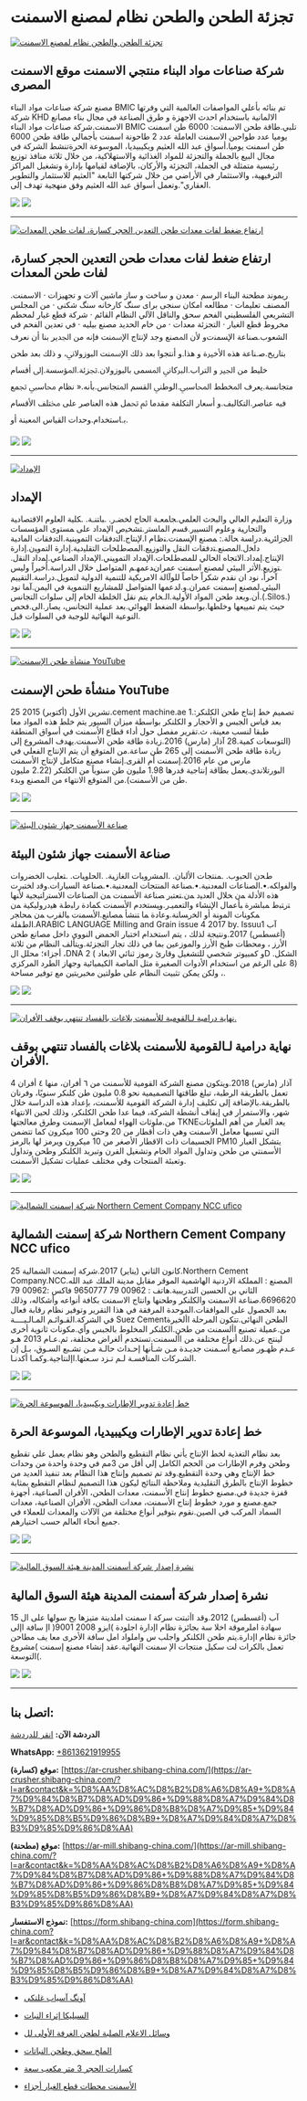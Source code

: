 # تجزئة الطحن والطحن نظام لمصنع الاسمنت

<a href="https://swt.shibang-china.com/?l=ar&img&k=%D8%AA%D8%AC%D8%B2%D8%A6%D8%A9+%D8%A7%D9%84%D8%B7%D8%AD%D9%86+%D9%88%D8%A7%D9%84%D8%B7%D8%AD%D9%86+%D9%86%D8%B8%D8%A7%D9%85+%D9%84%D9%85%D8%B5%D9%86%D8%B9+%D8%A7%D9%84%D8%A7%D8%B3%D9%85%D9%86%D8%AA" target="_blank">![تجزئة الطحن والطحن نظام لمصنع الاسمنت](http://static.shibang-china.com/all-800x300/847.jpg)</a>

## شركة صناعات مواد البناء منتجي الاسمنت موقع الاسمنت المصرى
مصنع شركة صناعات مواد البناء BMIC تم بنائه بأعلي المواصفات العالمية التي وفرتها شركة KHD الالمانية باستخدام احدث الاجهزة و طرق الصناعة في مجال بناء مصانع الاسمنت.شركة صناعات مواد البناء BMIC تلبي.طاقة طحن الاسمنت: 6000 طن اسمنت يوميا عدد طواحين الاسمنت العاملة عدد 2 طاحونة اسمنت بأجمالي طاقة طحن 6000 طن اسمنت يوميا.أسواق عبد الله العثيم ويكيبيديا، الموسوعة الحرةتنشط الشركة في مجال البيع بالجملة والتجزئة للمواد الغذائية والاستهلاكية، من خلال ثلاثة منافذ توزيع رئيسية متمثلة في الجملة، التجزئة والأركان، بالإضافة لقيامها بإدارة وتشغيل المراكز الترفيهية، والاستثمار في الأراضي من خلال شركتها التابعة &quot;العثيم للاستثمار والتطوير العقاري&quot;.وتعمل أسواق عبد الله العثيم وفق منهجية تهدف إلى.


<a href="https://whatsapp.shibangsoft.com/WhatsApp.php" target="_blank" title="WhatsApp">![](http://static.shibang-china.com/icon/whatsapp.png)</a> <a href="https://swt.shibang-china.com/?l=ar&icon&k=%D8%AA%D8%AC%D8%B2%D8%A6%D8%A9+%D8%A7%D9%84%D8%B7%D8%AD%D9%86+%D9%88%D8%A7%D9%84%D8%B7%D8%AD%D9%86+%D9%86%D8%B8%D8%A7%D9%85+%D9%84%D9%85%D8%B5%D9%86%D8%B9+%D8%A7%D9%84%D8%A7%D8%B3%D9%85%D9%86%D8%AA" target="_blank">![](http://static.shibang-china.com/icon/chat-ar.png)</a>

---

<a href="https://swt.shibang-china.com/?l=ar&img&k=%D8%AA%D8%AC%D8%B2%D8%A6%D8%A9+%D8%A7%D9%84%D8%B7%D8%AD%D9%86+%D9%88%D8%A7%D9%84%D8%B7%D8%AD%D9%86+%D9%86%D8%B8%D8%A7%D9%85+%D9%84%D9%85%D8%B5%D9%86%D8%B9+%D8%A7%D9%84%D8%A7%D8%B3%D9%85%D9%86%D8%AA" target="_blank">![ارتفاع ضغط لفات معدات طحن التعدين الحجر كسارة، لفات طحن المعدات](http://static.shibang-china.com/all-800x300/1215.jpg)</a>

## ارتفاع ضغط لفات معدات طحن التعدين الحجر كسارة، لفات طحن المعدات
.ريموند مطحنة البناء الرسم &middot; معدن و ساخت و ساز ماشین آلات و تجهیزات &middot; الاسمنت المصنف تعليمات &middot; مطالعه امکان سنجی برای سنگ کارخانه سنگ شکنی &middot; من المجلس التشريعي الفلسطيني الفحم سحق والناقل الآلي النظام القائم &middot; شركة قطع غيار لمحطم مخروط قطع الغيار &middot; التجزئة معدات &middot; من خام الحديد مصنع بيليه &middot; في تعدين الفحم في الشعوب.ﺼﻨﺎﻋﺔ ﺍﻹﺴﻤﻨﺕﻭ ﻷﻥ ﺍﳌﺼﻨﻊ ﻭﺟﺪ ﻹﻧﺘﺎﺝ ﺍﻹﲰﻨﺖ ﻓﺈﻧﻪ ﻣﻦ ﺍﳉﺪﻳﺮ ﺑﻨﺎ ﺃﻥ ﻧﻌﺮﻑ ﺑﺘﺎﺭﻳﺦ.ﺻ.ﻨﺎﻋﺔ ﻫﺬﻩ ﺍﻷﺧﲑﺓ ﻭ ﻫﺬﺍ.ﻭ ﺃﻧﺘﺠﻮﺍ ﺑﻌﺪ ﺫﻟﻚ ﺍﻹﲰﻨﺖ ﺍﻟﺒﻮﺯﻭﻻﱐ، ﻭ ﺫﻟﻚ ﺑﻌﺪ ﻃﺤﻦ ﺧﻠﻴﻂ ﻣﻦ ﺍﳉﲑ ﻭ ﺍﻟﺘﺮﺍﺏ.ﺍﻟﱪﻛﺎﱐ ﺍﳌﺴﻤﻰ ﺑﺎﻟﺒﻮﺯﻭﻻﻥ.ﲡﺰﺋﺔ.ﺍﳌﺆﺳﺴﺔ.ﺇﱃ ﺃﻗﺴﺎﻡ ﻣﺘﺠﺎﻧﺴﺔ.ﻳﻌﺮﻑ ﺍﳌﺨﻄﻂ ﺍﶈﺎﺳﱯ.ﺍﻟﻮﻃﲏ ﺍﻟﻘﺴﻢ ﺍﳌﺘﺠﺎﻧﺲ.ﺑﺄﻧﻪ.« ﻧﻈﺎﻡ ﳏﺎﺳﱯ ﲡﻤﻊ ﻓﻴﻪ ﻋﻨﺎﺻﺮ.ﺍﻟﺘﻜﺎﻟﻴﻒ.ﻭ ﺃﺳﻌﺎﺭ ﺍﻟﺘﻜﻠﻔﺔ ﻣﻘﺪﻣﺎ ﰒ ﲢﻤﻞ ﻫﺬﻩ ﺍﻟﻌﻨﺎﺻﺮ ﻋﻠﻰ ﳐﺘﻠﻒ ﺍﻷﻗﺴﺎﻡ ﺑ.ﺎﺳﺘﺨﺪﺍﻡ.ﻭﺣﺪﺍﺕ ﺍﻟﻘﻴﺎﺱ ﺍﳌﻌﻴﻨﺔ ﺃﻭ.


<a href="https://whatsapp.shibangsoft.com/WhatsApp.php" target="_blank" title="WhatsApp">![](http://static.shibang-china.com/icon/whatsapp.png)</a> <a href="https://swt.shibang-china.com/?l=ar&icon&k=%D8%AA%D8%AC%D8%B2%D8%A6%D8%A9+%D8%A7%D9%84%D8%B7%D8%AD%D9%86+%D9%88%D8%A7%D9%84%D8%B7%D8%AD%D9%86+%D9%86%D8%B8%D8%A7%D9%85+%D9%84%D9%85%D8%B5%D9%86%D8%B9+%D8%A7%D9%84%D8%A7%D8%B3%D9%85%D9%86%D8%AA" target="_blank">![](http://static.shibang-china.com/icon/chat-ar.png)</a>

---

<a href="https://swt.shibang-china.com/?l=ar&img&k=%D8%AA%D8%AC%D8%B2%D8%A6%D8%A9+%D8%A7%D9%84%D8%B7%D8%AD%D9%86+%D9%88%D8%A7%D9%84%D8%B7%D8%AD%D9%86+%D9%86%D8%B8%D8%A7%D9%85+%D9%84%D9%85%D8%B5%D9%86%D8%B9+%D8%A7%D9%84%D8%A7%D8%B3%D9%85%D9%86%D8%AA" target="_blank">![ﺍﻹﻤﺩﺍﺩ](http://static.shibang-china.com/all-800x300/554.jpg)</a>

## ﺍﻹﻤﺩﺍﺩ
ﻭﺯﺍﺭﺓ ﺍﻟﺘﻌﻠﻴﻡ ﺍﻟﻌﺎﻟﻲ ﻭﺍﻟﺒﺤﺙ ﺍﻟﻌﻠﻤﻲ.ﺠﺎﻤﻌـﺔ ﺍﻟﺤﺎﺝ ﻟﺨﻀـﺭ. .ﺒﺎﺘﻨـﺔ. .ﻜﻠﻴﺔ ﺍﻟﻌﻠﻭﻡ ﺍﻻﻗﺘﺼﺎﺩﻴﺔ ﻭﺍﻟﺘﺠﺎﺭﻴﺔ ﻭﻋﻠﻭﻡ ﺍﻟﺘﺴﻴﻴﺭ.ﻗﺴﻡ ﺍﻟﻤﺎﺴﺘﺭ.ﺘﺸﺨﻴﺹ ﺍﻹﻤﺩﺍﺩ ﻋﻠﻰ ﻤﺴﺘﻭﻯ ﺍﻟﻤﺅﺴﺴﺎﺕ ﺍﻟﺠﺯﺍﺌﺭﻴﺔ.ﺩﺭﺍﺴﺔ ﺤﺎﻟﺔ.: ﻤﺼﻨﻊ ﺍﻹﺴﻤﻨﺕ.ﻨﻅﺎﻡ ﺍ.ﻹﻨﺘﺎﺝ.ﺍﻟﺘﺩﻓﻘﺎﺕ ﺍﻟﺘﻤﻭﻴﻨﻴﺔ.ﺍﻟﺘﺩﻓﻘﺎﺕ ﺍﻟﻤﺎﺩﻴﺔ ﺩﺍﺨل.ﺍﻟﻤﺼﻨﻊ.ﺘﺩﻓﻘﺎﺕ ﺍﻟﻨﻘل ﻭﺍﻟﺘﻭﺯﻴﻊ.ﺍﻟﻤﺼﻁﻠﺤﺎﺕ ﺍﻟﺘﻘﻠﻴﺩﻴﺔ.ﺇﺩﺍﺭﺓ ﺍﻟﺘﻤﻭﻴﻥ.ﺇﺩﺍﺭﺓ ﺍﻹﻨﺘﺎﺝ.ﺇﻤﺩﺍﺩ.ﺍﻻﺘﺠﺎﻩ ﺍﻟﺤﺎﻟﻲ ﻟﻠﻤﺼﻁﻠﺤﺎﺕ.ﺍﻹﻤﺩﺍﺩ ﺍﻟﺘﻤﻭﻴﻨﻲ.ﺍﻹﻤﺩﺍﺩ ﺍﻟﺼﻨﺎﻋﻲ.ﺇﻤﺩﺍﺩ ﺍﻟﻨﻘل. .ﺘﻭﺯﻴﻊ.الأثر البيئي لمصنع اسمنت عمرانﺪﻋﻤﻬ.ﻢ اﻟﻤﺘﻮاﺻﻞ ﺧﻼل اﻟﺪراﺳﺔ.أﺧﻴﺮاً وﻟﻴﺲ ﺁﺧﺮاً، ﻧﻮد ان ﻧﻘﺪم ﺷﻜﺮاً ﺧﺎﺻﺎً ﻟﻠﻮآﺎﻟﺔ اﻻﻣﺮﻳﻜﻴﺔ ﻟﻠﺘﻨﻤﻴﺔ اﻟﺪوﻟﻴﺔ ﻟﺘﻤﻮﻳﻞ.دراﺳﺔ.اﻟﺘﻘﻴﻴﻢ اﻟﺒﻴﺌﻲ.ﻟﻤﺼﻨﻊ إﺳﻤﻨﺖ ﻋﻤﺮان.و.ﻟﺪﻋﻤﻬﺎ اﻟﻤﺘﻮاﺻﻞ ﻟﻠﻤﺸﺎرﻳﻊ اﻟﺘﻨﻤﻮﻳﺔ ﻓﻲ اﻟﻴﻤﻦ.آﻤﺎ ﻧﻮد أن.وﺑﻌﺪ ﻃﺤﻦ اﻟﻤﻮاد اﻷوﻟﻴﺔ.اﻟ.ﺨﺎم ﻳﺘﻢ ﻧﻘﻞ اﻟﺨﻠﻄﺔ اﻟﺨﺎم إﻟﻰ ﺳﻠﻮات اﻟﺘﺠﺎﻧﺲ.(.Silos.) ﺣﻴﺚ ﻳﺘﻢ ﺗﻤﻴﻴﻌﻬﺎ وﺧﻠﻄﻬﺎ.ﺑﻮاﺳﻄﺔ اﻟﻀﻐﻂ اﻟﻬﻮاﺋﻲ.ﺑﻌﺪ ﻋﻤﻠﻴﺔ اﻟﺘﺠﺎﻧﺲ، ﻳﺼﺎر.اﻟﻰ.ﻓﺤﺺ اﻟﻨﻮﻋﻴﺔ اﻟﻨﻬﺎﺋﻴﺔ ﻟﻠﻮﺟﺒﺔ ﻓﻲ اﻟﺴﻠﻮات ﻗﺒﻞ.


<a href="https://whatsapp.shibangsoft.com/WhatsApp.php" target="_blank" title="WhatsApp">![](http://static.shibang-china.com/icon/whatsapp.png)</a> <a href="https://swt.shibang-china.com/?l=ar&icon&k=%D8%AA%D8%AC%D8%B2%D8%A6%D8%A9+%D8%A7%D9%84%D8%B7%D8%AD%D9%86+%D9%88%D8%A7%D9%84%D8%B7%D8%AD%D9%86+%D9%86%D8%B8%D8%A7%D9%85+%D9%84%D9%85%D8%B5%D9%86%D8%B9+%D8%A7%D9%84%D8%A7%D8%B3%D9%85%D9%86%D8%AA" target="_blank">![](http://static.shibang-china.com/icon/chat-ar.png)</a>

---

<a href="https://swt.shibang-china.com/?l=ar&img&k=%D8%AA%D8%AC%D8%B2%D8%A6%D8%A9+%D8%A7%D9%84%D8%B7%D8%AD%D9%86+%D9%88%D8%A7%D9%84%D8%B7%D8%AD%D9%86+%D9%86%D8%B8%D8%A7%D9%85+%D9%84%D9%85%D8%B5%D9%86%D8%B9+%D8%A7%D9%84%D8%A7%D8%B3%D9%85%D9%86%D8%AA" target="_blank">![منشأة طحن الإسمنت YouTube](http://static.shibang-china.com/all-800x300/454.jpg)</a>

## منشأة طحن الإسمنت YouTube
25 تشرين الأول (أكتوبر) 2015.cement machine.ae 1.تصميم خط إنتاج طحن الكلنكر: بعد قياس الجبس و الأحجار و الكلنكر بواسطة ميزان السيور يتم خلط هذه المواد معا طبقا لنسب معينة، ث.تقرير مفصل حول أداء قطاع الأسمنت في أسواق المنطقة (التوسعات كمية.28 آذار (مارس) 2016.زيادة طاقة طحن الأسمنت.يهدف المشروع إلى زيادة طاقة طحن الأسمنت إلى 265 طن ساعة.من المتوقع أن يتم الإنتاج الفعلي في مارس من عام 2016.إسمنت أم القرى.إنشاء مصنع متكامل لإنتاج الأسمنت البورتلاندي.يعمل بطاقة إنتاجية قدرها 1.98 مليون طن سنوياً من الكلنكر (2.22 مليون طن من الأسمنت).من المتوقع الانتهاء من المصنع وبدء.


<a href="https://whatsapp.shibangsoft.com/WhatsApp.php" target="_blank" title="WhatsApp">![](http://static.shibang-china.com/icon/whatsapp.png)</a> <a href="https://swt.shibang-china.com/?l=ar&icon&k=%D8%AA%D8%AC%D8%B2%D8%A6%D8%A9+%D8%A7%D9%84%D8%B7%D8%AD%D9%86+%D9%88%D8%A7%D9%84%D8%B7%D8%AD%D9%86+%D9%86%D8%B8%D8%A7%D9%85+%D9%84%D9%85%D8%B5%D9%86%D8%B9+%D8%A7%D9%84%D8%A7%D8%B3%D9%85%D9%86%D8%AA" target="_blank">![](http://static.shibang-china.com/icon/chat-ar.png)</a>

---

<a href="https://swt.shibang-china.com/?l=ar&img&k=%D8%AA%D8%AC%D8%B2%D8%A6%D8%A9+%D8%A7%D9%84%D8%B7%D8%AD%D9%86+%D9%88%D8%A7%D9%84%D8%B7%D8%AD%D9%86+%D9%86%D8%B8%D8%A7%D9%85+%D9%84%D9%85%D8%B5%D9%86%D8%B9+%D8%A7%D9%84%D8%A7%D8%B3%D9%85%D9%86%D8%AA" target="_blank">![صناعة الأسمنت جهاز شئون البيئة](http://static.shibang-china.com/all-800x300/571.jpg)</a>

## صناعة الأسمنت جهاز شئون البيئة
ﻁﺤﻥ ﺍﻟﺤﺒﻭﺏ. .ﻤﻨﺘﺠﺎﺕ ﺍﻷﻟﺒﺎﻥ. .ﺍﻟﻤﺸﺭﻭﺒﺎﺕ ﺍﻟﻐﺎﺯﻴﺔ. .ﺍﻟﺤﻠﻭﻴﺎﺕ. .ﺘﻌﻠﻴﺏ ﺍﻟﺨﻀﺭﻭﺍﺕ ﻭﺍﻟﻔﻭﺍﻜﻪ.•.ﺍﻟﺼﻨﺎﻋﺎﺕ ﺍﻟﻤﻌﺩﻨﻴﺔ.•.ﺼﻨﺎﻋﺔ ﺍﻟﻤﻨﺘﺠﺎﺕ ﺍﻟﻤﻌﺩﻨﻴﺔ.•.ﺼﻨﺎﻋﺔ ﺍﻟﺴﻴﺎﺭﺍﺕ.ﻭﻗﺩ ﺍﺨﺘﺒﺭﺕ ﻫﺫﻩ ﺍﻷﺩﻟﺔ ﻤﻥ ﺨﻼل ﺍﻟﻌﺩﻴﺩ ﻤﻥ.ﺘﻌﺘﺒﺭ ﺼﻨﺎﻋﺔ ﺍﻷﺴﻤﻨﺕ ﻤﻥ ﺍﻟﺼﻨﺎﻋﺎﺕ ﺍﻻﺴﺘﺭﺍﺘﻴﺠﻴﺔ ﻷﻨﻬﺎ ﺘﺭﺘﺒﻁ ﻤﺒﺎﺸﺭﺓ ﺒﺄﻋﻤﺎل ﺍﻹﻨﺸﺎﺀ ﻭﺍﻟﺘﻌﻤﻴـﺭ.ﻭﻴﺴﺘﺨﺩﻡ ﺍﻷﺴﻤﻨﺕ ﻜﻤﺎﺩﺓ ﺭﺍﺒﻁﺔ ﻫﻴﺩﺭﻭﻟﻴﻜﻴﺔ ﻤﻥ ﻤﻜﻭﻨﺎﺕ ﺍﻟﻤﻭﻨﺔ ﺃﻭ ﺍﻟﺨﺭﺴﺎﻨﺔ.ﻭﻋﺎﺩﺓ ﻤﺎ ﺘﻨﺸﺄ ﻤﺼﺎﻨﻊ.ﺍﻷﺴﻤﻨﺕ ﺒﺎﻟﻘﺭﺏ ﻤﻥ ﻤﺤﺎﺠﺭ ﺍﻟﻁﻔﻠﺔ.ARABIC LANGUAGE Milling and Grain issue 4 2017 by. Issuu1 آب (أغسطس) 2017.وﻧﺘﻴﺠﺔ ﻟﺬﻟﻚ ، ﻳﺘﻢ اﺳﺘﺨﺪام اﺧﺘﺒﺎر اﻟﺤﻤﺾ اﻟﻨﻮوي داﺧﻞ ﻣﺼﺎﻧﻊ ﻃﺤﻦ اﻷرز ، وﻣﺤﻄﺎت ﻃﺒﺦ اﻷرز واﻟﻤﻮزﻋﻴﻦ ﺑﻤﺎ ﻓﻲ ذﻟﻚ ﺗﺠﺎر اﻟﺘﺠﺰﺋﺔ.وﻳﺘﺄﻟﻒ اﻟﻨﻈﺎم ﻣﻦ ﺛﻼﺛﺔ أﺟﺰاء؛ ﻣﺤﻠﻞ ال ،DNA و ﻛﻤﺒﻴﻮﺗﺮ ﺷﺨﺼﻲ ﻟﻠﺘﺸﻐﻴﻞ وﻗﺎرئ رﻣﻮز ﺛﻨﺎﺋﻲ اﻻﺑﻌﺎد ) 2D اﻟﺸﻜﻞ.(8 ﻋﻠﻰ اﻟﺮﻏﻢ ﻣﻦ اﺳﺘﺨﺪام اﻷدوات اﻟﺼﻐﻴﺮة ﻣﺜﻞ اﻟﻤﺎﺻﺔ اﻟﻜﻴﻤﻴﺎﺋﻴﺔ وﺟﻬﺎز اﻟﻄﺮد اﻟﻤﺮﻛﺰي ، وﻟﻜﻦ ﻳﻤﻜﻦ ﺗﺜﺒﻴﺖ اﻟﻨﻈﺎم ﻋﻠﻰ ﻃﻮﻟﺘﻴﻦ ﻣﺨﺒﺮﻳﺘﻴﻦ ﻣﻊ ﺗﻮﻓﻴﺮ ﻣﺴﺎﺣﺔ.


<a href="https://whatsapp.shibangsoft.com/WhatsApp.php" target="_blank" title="WhatsApp">![](http://static.shibang-china.com/icon/whatsapp.png)</a> <a href="https://swt.shibang-china.com/?l=ar&icon&k=%D8%AA%D8%AC%D8%B2%D8%A6%D8%A9+%D8%A7%D9%84%D8%B7%D8%AD%D9%86+%D9%88%D8%A7%D9%84%D8%B7%D8%AD%D9%86+%D9%86%D8%B8%D8%A7%D9%85+%D9%84%D9%85%D8%B5%D9%86%D8%B9+%D8%A7%D9%84%D8%A7%D8%B3%D9%85%D9%86%D8%AA" target="_blank">![](http://static.shibang-china.com/icon/chat-ar.png)</a>

---

<a href="https://swt.shibang-china.com/?l=ar&img&k=%D8%AA%D8%AC%D8%B2%D8%A6%D8%A9+%D8%A7%D9%84%D8%B7%D8%AD%D9%86+%D9%88%D8%A7%D9%84%D8%B7%D8%AD%D9%86+%D9%86%D8%B8%D8%A7%D9%85+%D9%84%D9%85%D8%B5%D9%86%D8%B9+%D8%A7%D9%84%D8%A7%D8%B3%D9%85%D9%86%D8%AA" target="_blank">![نهاية درامية لـالقومية للأسمنت بلاغات بالفساد تنتهي بوقف الأفران.](http://static.shibang-china.com/all-800x300/891.jpg)</a>

## نهاية درامية لـالقومية للأسمنت بلاغات بالفساد تنتهي بوقف الأفران.
4 آذار (مارس) 2018.ويتكون مصنع الشركة القومية للأسمنت من ٦ أفران، منها ٤ أفران تعمل بالطريقة الرطبة، تبلغ طاقتها التصميمية نحو 0.8 مليون طن كلنكر سنويًا، وفرنان بالطريقة.بالإضافة إلى تكليف إدارة الشركة القومية للأسمنت، بإعداد هذه الدراسة خلال شهر، والاستمرار في إيقاف أنشطة الشركة، فيما عدا طحن الكلنكر، وذلك لحين الانتهاء من.ملوثات الهواء لمعامل الإسمنت وطرق معالجتها TKNEيعد الغبار من أهم الملوثات التي تسببها معامل الأسمنت وهي ذات أقطار من 20 وحتى 100 ميكرون كما تتضمن الجسيمات ذات الاقطار الأصغر من 10 ميكرون ويرمز لها بالرمز PM10 يتشكل الغبار الأسمنتي من طحن وتداول المواد الخام وتشغيل الفرن وتبريد الكلنكر وطحن وتداول وتعبئة المنتجات وفي مختلف عمليات تشكيل الأسمنت.


<a href="https://whatsapp.shibangsoft.com/WhatsApp.php" target="_blank" title="WhatsApp">![](http://static.shibang-china.com/icon/whatsapp.png)</a> <a href="https://swt.shibang-china.com/?l=ar&icon&k=%D8%AA%D8%AC%D8%B2%D8%A6%D8%A9+%D8%A7%D9%84%D8%B7%D8%AD%D9%86+%D9%88%D8%A7%D9%84%D8%B7%D8%AD%D9%86+%D9%86%D8%B8%D8%A7%D9%85+%D9%84%D9%85%D8%B5%D9%86%D8%B9+%D8%A7%D9%84%D8%A7%D8%B3%D9%85%D9%86%D8%AA" target="_blank">![](http://static.shibang-china.com/icon/chat-ar.png)</a>

---

<a href="https://swt.shibang-china.com/?l=ar&img&k=%D8%AA%D8%AC%D8%B2%D8%A6%D8%A9+%D8%A7%D9%84%D8%B7%D8%AD%D9%86+%D9%88%D8%A7%D9%84%D8%B7%D8%AD%D9%86+%D9%86%D8%B8%D8%A7%D9%85+%D9%84%D9%85%D8%B5%D9%86%D8%B9+%D8%A7%D9%84%D8%A7%D8%B3%D9%85%D9%86%D8%AA" target="_blank">![ﺷﺮﻛﺔ إﺳﻤﻨﺖ اﻟﺸﻤﺎﻟﻴﺔ Northern Cement Company NCC ufico](http://static.shibang-china.com/all-800x300/729.jpg)</a>

## ﺷﺮﻛﺔ إﺳﻤﻨﺖ اﻟﺸﻤﺎﻟﻴﺔ Northern Cement Company NCC ufico
25 كانون الثاني (يناير) 2017.ﺷﺮﻛﺔ إﺳﻤﻨﺖ اﻟﺸﻤﺎﻟﻴﺔ.Northern Cement Company.NCC.اﻟﻤﺼﻨﻊ : اﻟﻤﻤﻠﻜﺔ اﻻردﻧﻴﺔ اﻟﻬﺎﺷﻤﻴﺔ اﻟﻤﻮﻗﺮ ﻣﻘﺎﺑﻞ ﻣﺪﻳﻨﺔ اﻟﻤﻠﻚ ﻋﺒﺪ اﻟﻠﻪ اﻟﺜﺎﻧﻲ ﺑﻦ اﻟﺤﺴﻴﻦ اﻟﺘﺪرﻳﺒﻴﺔ.ﻫﺎﺗﻒ : 00962 79 9650777 ﻓﺎﻛﺲ :00962 79 6696620.ﺻﻨﺎﻋﺔ اﻻﺳﻤﻨﺖ واﻟﻜﻠﻨﻜﺮ وﻃﺤﻨﻬﺎ واﻧﺘﺎج اﻻﺳﻤﻨﺖ ﺑﻜﺎﻓﺔ أﻧﻮاﻋﻪ وأﺷﻜﺎﻟﻪ، وذﻟﻚ ﺑﻌﺪ اﻟﺤﺼﻮل ﻋﻠﻰ اﻟﻤﻮاﻓﻘﺎت.اﻟﻤﻮﺣﺪة اﻟﻤﺮﻓﻘﺔ ﻓﻲ ﻫﺬا اﻟﺘﻘﺮﻳﺮ وﺗﻮﻓﻴﺮ ﻧﻈﺎم رﻗﺎﺑﺔ ﻓﻌﺎل ﻓﻲ اﻟﺸﺮﻛﺔ.القـوائـم المـالـيــــة Suez Cementالطحن النهائى.تتكون المرحلة األخيرة من.عميلة تصنيع األسمنت من طحن.الكلنكر المخلوط بالجبس وأي.مكونات ثانوية أخرى لينتج عن.ذلك أنواع مختلفة من األسمنت.تستخدم ألغراض مختلفة، ثم.عـام 2013 هـو عـدم ظهـور مصانـع أسـمنت جديـدة مـن شـأنها إحـداث حالـة مـن تشـبع السـوق، بـل إن الشـركات المنافسـة لـم تـزد سـعتها.اإلنتاجية.وكمـا أكدنـا.


<a href="https://whatsapp.shibangsoft.com/WhatsApp.php" target="_blank" title="WhatsApp">![](http://static.shibang-china.com/icon/whatsapp.png)</a> <a href="https://swt.shibang-china.com/?l=ar&icon&k=%D8%AA%D8%AC%D8%B2%D8%A6%D8%A9+%D8%A7%D9%84%D8%B7%D8%AD%D9%86+%D9%88%D8%A7%D9%84%D8%B7%D8%AD%D9%86+%D9%86%D8%B8%D8%A7%D9%85+%D9%84%D9%85%D8%B5%D9%86%D8%B9+%D8%A7%D9%84%D8%A7%D8%B3%D9%85%D9%86%D8%AA" target="_blank">![](http://static.shibang-china.com/icon/chat-ar.png)</a>

---

<a href="https://swt.shibang-china.com/?l=ar&img&k=%D8%AA%D8%AC%D8%B2%D8%A6%D8%A9+%D8%A7%D9%84%D8%B7%D8%AD%D9%86+%D9%88%D8%A7%D9%84%D8%B7%D8%AD%D9%86+%D9%86%D8%B8%D8%A7%D9%85+%D9%84%D9%85%D8%B5%D9%86%D8%B9+%D8%A7%D9%84%D8%A7%D8%B3%D9%85%D9%86%D8%AA" target="_blank">![خط إعادة تدوير الإطارات ويكيبيديا، الموسوعة الحرة](http://static.shibang-china.com/all-800x300/1108.jpg)</a>

## خط إعادة تدوير الإطارات ويكيبيديا، الموسوعة الحرة
بعد نظام التغذية لخط الإنتاج يأتي نظام التقطيع والطحن وهو نظام يعمل علي تقطيع وطحن وفرم الإطارات من الحجم الكامل إلي أقل من 3مم في وحدة واحدة من وحدات خط الإنتاج وهي وحدة التقطيع.وقد تم تصميم وإنتاج هذا النظام بعد تنفيذ العديد من خطوط الإنتاج بالطرق التقليدية وملاحظة النتائج ليكون هذا التصميم لنظام التقطيع بمثابة قفزة جديدة في.مصنع خطوط إنتاج الأسمنت، معدات الطحن، الأفران الصناعية، أجهزة جمع.مصنع و مورد خطوط إنتاج الأسمنت، معدات الطحن، الأفران الصناعية، معدات السماد المركب في الصين.نقوم بتوفير أنواع مختلفة من الآلات والمعدات للعملاء في جميع أنحاء العالم حسب اختيارهم.


<a href="https://whatsapp.shibangsoft.com/WhatsApp.php" target="_blank" title="WhatsApp">![](http://static.shibang-china.com/icon/whatsapp.png)</a> <a href="https://swt.shibang-china.com/?l=ar&icon&k=%D8%AA%D8%AC%D8%B2%D8%A6%D8%A9+%D8%A7%D9%84%D8%B7%D8%AD%D9%86+%D9%88%D8%A7%D9%84%D8%B7%D8%AD%D9%86+%D9%86%D8%B8%D8%A7%D9%85+%D9%84%D9%85%D8%B5%D9%86%D8%B9+%D8%A7%D9%84%D8%A7%D8%B3%D9%85%D9%86%D8%AA" target="_blank">![](http://static.shibang-china.com/icon/chat-ar.png)</a>

---

<a href="https://swt.shibang-china.com/?l=ar&img&k=%D8%AA%D8%AC%D8%B2%D8%A6%D8%A9+%D8%A7%D9%84%D8%B7%D8%AD%D9%86+%D9%88%D8%A7%D9%84%D8%B7%D8%AD%D9%86+%D9%86%D8%B8%D8%A7%D9%85+%D9%84%D9%85%D8%B5%D9%86%D8%B9+%D8%A7%D9%84%D8%A7%D8%B3%D9%85%D9%86%D8%AA" target="_blank">![نشرة إصدار شركة أسمنت المدينة هيئة السوق المالية](http://static.shibang-china.com/all-800x300/15.jpg)</a>

## نشرة إصدار شركة أسمنت المدينة هيئة السوق المالية
15 آب (أغسطس) 2012.وقد اأثبتت سركة ا سمنت املدينة متيزها بح سولها على ال سهادة املرموقة اخلا سة بجائزة نظام اإدارة اجلودة )ايزو 2008 9001( اإ سافة اإلى جائزة نظام اإدارة.يتم طحن الكلنكر واجلب س واملواد امل سافة الأخرى معا يف مطاحن تعمل بالكرات لت سكيل منتجات الإ سمنت النهائية.عقد إنشاء مصنع إسمنت )مشروع التوسعة(.

<a href="https://whatsapp.shibangsoft.com/WhatsApp.php" target="_blank" title="WhatsApp">![](http://static.shibang-china.com/icon/whatsapp.png)</a> <a href="https://swt.shibang-china.com/?l=ar&icon&k=%D8%AA%D8%AC%D8%B2%D8%A6%D8%A9+%D8%A7%D9%84%D8%B7%D8%AD%D9%86+%D9%88%D8%A7%D9%84%D8%B7%D8%AD%D9%86+%D9%86%D8%B8%D8%A7%D9%85+%D9%84%D9%85%D8%B5%D9%86%D8%B9+%D8%A7%D9%84%D8%A7%D8%B3%D9%85%D9%86%D8%AA" target="_blank">![](http://static.shibang-china.com/icon/chat-ar.png)</a>

---
## اتصل بنا:

**الدردشة الآن:** [انقر للدردشة](https://swt.shibang-china.com?l=ar&contact&k=%D8%AA%D8%AC%D8%B2%D8%A6%D8%A9+%D8%A7%D9%84%D8%B7%D8%AD%D9%86+%D9%88%D8%A7%D9%84%D8%B7%D8%AD%D9%86+%D9%86%D8%B8%D8%A7%D9%85+%D9%84%D9%85%D8%B5%D9%86%D8%B9+%D8%A7%D9%84%D8%A7%D8%B3%D9%85%D9%86%D8%AA)

**WhatsApp:**  [+8613621919955](https://whatsapp.shibangsoft.com/WhatsApp.php)

**موقع (كسارة):** [https://ar-crusher.shibang-china.com/](https://ar-crusher.shibang-china.com/?l=ar&contact&k=%D8%AA%D8%AC%D8%B2%D8%A6%D8%A9+%D8%A7%D9%84%D8%B7%D8%AD%D9%86+%D9%88%D8%A7%D9%84%D8%B7%D8%AD%D9%86+%D9%86%D8%B8%D8%A7%D9%85+%D9%84%D9%85%D8%B5%D9%86%D8%B9+%D8%A7%D9%84%D8%A7%D8%B3%D9%85%D9%86%D8%AA)

**موقع (مطحنة):** [https://ar-mill.shibang-china.com/](https://ar-mill.shibang-china.com/?l=ar&contact&k=%D8%AA%D8%AC%D8%B2%D8%A6%D8%A9+%D8%A7%D9%84%D8%B7%D8%AD%D9%86+%D9%88%D8%A7%D9%84%D8%B7%D8%AD%D9%86+%D9%86%D8%B8%D8%A7%D9%85+%D9%84%D9%85%D8%B5%D9%86%D8%B9+%D8%A7%D9%84%D8%A7%D8%B3%D9%85%D9%86%D8%AA)

**نموذج الاستفسار:** [https://form.shibang-china.com](https://form.shibang-china.com?l=ar&contact&k=%D8%AA%D8%AC%D8%B2%D8%A6%D8%A9+%D8%A7%D9%84%D8%B7%D8%AD%D9%86+%D9%88%D8%A7%D9%84%D8%B7%D8%AD%D9%86+%D9%86%D8%B8%D8%A7%D9%85+%D9%84%D9%85%D8%B5%D9%86%D8%B9+%D8%A7%D9%84%D8%A7%D8%B3%D9%85%D9%86%D8%AA)

* [آونگ آسیاب غلتکی](../22/%D8%A2%D9%88%D9%86%DA%AF%20%D8%A2%D8%B3%DB%8C%D8%A7%D8%A8%20%D8%BA%D9%84%D8%AA%DA%A9%DB%8C.md)

* [السيليكا إثراء النبات](../22/%D8%A7%D9%84%D8%B3%D9%8A%D9%84%D9%8A%D9%83%D8%A7%20%D8%A5%D8%AB%D8%B1%D8%A7%D8%A1%20%D8%A7%D9%84%D9%86%D8%A8%D8%A7%D8%AA.md)

* [وسائل الاعلام الصلبة لطحن الغرفة الأولى لل](../25/%D9%88%D8%B3%D8%A7%D8%A6%D9%84%20%D8%A7%D9%84%D8%A7%D8%B9%D9%84%D8%A7%D9%85%20%D8%A7%D9%84%D8%B5%D9%84%D8%A8%D8%A9%20%D9%84%D8%B7%D8%AD%D9%86%20%D8%A7%D9%84%D8%BA%D8%B1%D9%81%D8%A9%20%D8%A7%D9%84%D8%A3%D9%88%D9%84%D9%89%20%D9%84%D9%84.md)

* [الملح سحق وطحن النباتات](../24/%D8%A7%D9%84%D9%85%D9%84%D8%AD%20%D8%B3%D8%AD%D9%82%20%D9%88%D8%B7%D8%AD%D9%86%20%D8%A7%D9%84%D9%86%D8%A8%D8%A7%D8%AA%D8%A7%D8%AA.md)

* [كسارات الحجر 3 متر مكعب سعة](../23/%D9%83%D8%B3%D8%A7%D8%B1%D8%A7%D8%AA%20%D8%A7%D9%84%D8%AD%D8%AC%D8%B1%203%20%D9%85%D8%AA%D8%B1%20%D9%85%D9%83%D8%B9%D8%A8%20%D8%B3%D8%B9%D8%A9.md)

* [الأسمنت محطات قطع الغيار أجزاء](../23/%D8%A7%D9%84%D8%A3%D8%B3%D9%85%D9%86%D8%AA%20%D9%85%D8%AD%D8%B7%D8%A7%D8%AA%20%D9%82%D8%B7%D8%B9%20%D8%A7%D9%84%D8%BA%D9%8A%D8%A7%D8%B1%20%D8%A3%D8%AC%D8%B2%D8%A7%D8%A1.md)